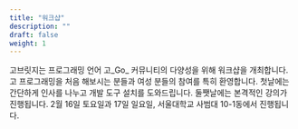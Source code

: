 ```yaml
---
title: "워크샵"
description: ""
draft: false
weight: 1
---
```


고브릿지는 프로그래밍 언어 고_Go_ 커뮤니티의 다양성을 위해 워크샵을 개최합니다. 고 프로그래밍을 처음 해보시는 분들과 여성 분들의 참여를 특히 환영합니다. 첫날에는 간단하게 인사를 나누고 개발 도구 설치를 도와드립니다. 둘쨋날에는 본격적인 강의가 진행됩니다. 2월 16일 토요일과 17일 일요일, 서울대학교 사범대 10-1동에서 진행됩니다.
